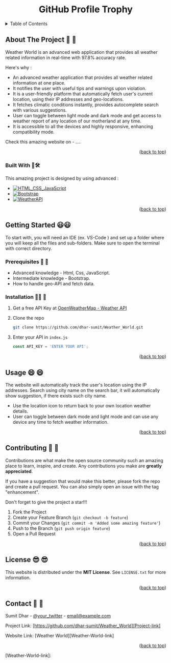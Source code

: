 <a name="readme-top"></a>


<h1 align="center">GitHub Profile Trophy</h1>


<!-- TABLE OF CONTENTS -->
<details>
  <summary>Table of Contents</summary>
  <ol>
    <li>
      <a href="#about-the-project">About The Project</a>
      <ul>
        <li><a href="#built-with">Built With</a></li>
      </ul>
    </li>
    <li>
      <a href="#getting-started">Getting Started</a>
      <ul>
        <li><a href="#prerequisites">Prerequisites</a></li>
        <li><a href="#installation">Installation</a></li>
      </ul>
    </li>
    <li><a href="#usage">Usage</a></li>
    <li><a href="#contributing">Contributing</a></li>
    <li><a href="#license">License</a></li>
    <li><a href="#contact">Contact</a></li>
  </ol>
</details>


<!-- ABOUT THE PROJECT -->
## About The Project 👋 👋

Weather World is an advanced web application that provides all weather related information in real-time with 97.8% accuracy rate.

Here's why :
* An advanced weather application that provides all weather related information at one place.
* It notifies the user with useful tips and warnings upon violation.
* It is a user-friendly platform that automatically fetch user's current location, using their IP addresses and geo-locations.
* It fetches climatic conditions instantly, provides autocomplete search with various suggestions.
* User can toggle between light mode and dark mode and get access to weather report of any location of our motherland at any time.
* It is accessible to all the devices and highly responsive, enhancing compatibility mode.

Check this amazing website on - ....

<p align="right">(<a href="#readme-top">back to top</a>)</p>


<!-- BUILT WITH -->
### Built With 👷🛠️

This amazing project is designed by using advanced :

* [![HTML_CSS_JavaScript][Html_Css_JavaScript.com]][Html_Css_JavaScript-url]
* [![Bootstrap][Bootstrap.com]][Bootstrap-url]
* [![WeatherAPI][WeatherAPI.com]][WeatherAPI-url]

<p align="right">(<a href="#readme-top">back to top</a>)</p>


<!-- GETTING STARTED -->
## Getting Started 😃😃

To start with, you will need an IDE (ex. VS-Code ) and set up a folder where you will keep all the files and sub-folders.
Make sure to open the terminal with correct directory.

### Prerequisites 🤯 🤯

* Advanced knowledge - Html, Css, JavaScript.
* Intermediate knowledge - Bootstrap.
* How to handle geo-API and fetch data.

### Installation 👨‍💻 💽

1. Get a free API Key at [OpenWeatherMap - Weather API][WeatherAPI-url]

2. Clone the repo
   ```sh
   git clone https://github.com/dhar-sumit/Weather_World.git
   ```

3. Enter your API in `index.js`
   ```js
   const API_KEY = 'ENTER YOUR API';
   ```

<p align="right">(<a href="#readme-top">back to top</a>)</p>


<!-- USAGE EXAMPLES -->
## Usage 😄 😄

The website will automatically track the user's location using the IP addresses. Search using city name on the search bar, it will automatically show suggestion, if there exists such city name.

* Use the location icon to return back to your own location weather details.
* User can toggle between dark mode and light mode and can use any device any time to fetch weather information.

<p align="right">(<a href="#readme-top">back to top</a>)</p>


<!-- CONTRIBUTING -->
## Contributing 🥳 🥳

Contributions are what make the open source community such an amazing place to learn, inspire, and create. Any contributions you make are **greatly appreciated**.

If you have a suggestion that would make this better, please fork the repo and create a pull request. You can also simply open an issue with the tag "enhancement".

Don't forget to give the project a star!!!

1. Fork the Project
2. Create your Feature Branch (`git checkout -b feature`)
3. Commit your Changes (`git commit -m 'Added some amazing feature'`)
4. Push to the Branch (`git push origin feature`)
5. Open a Pull Request

<p align="right">(<a href="#readme-top">back to top</a>)</p>


<!-- LICENSE -->
## License 😎 😎

This website is distributed under the **MIT License**. 
See `LICENSE.txt` for more information.

<p align="right">(<a href="#readme-top">back to top</a>)</p>


<!-- CONTACT -->
## Contact 🤝 🤝

Sumit Dhar - [@your_twitter](https://twitter.com/your_username) - email@example.com

Project Link: [https://github.com/dhar-sumit/Weather_World][Project-link]

Website Link: [Weather World][Weather-World-link]

<p align="right">(<a href="#readme-top">back to top</a>)</p>


<!-- MARKDOWN LINKS & IMAGES -->
[Html_Css_JavaScript.com]: https://t.ly/gKynb
[Html_Css_JavaScript-url]: https://www.w3schools.com/html
[Bootstrap.com]: https://t.ly/RSZ7E
[Bootstrap-url]: https://getbootstrap.com
[WeatherAPI.com]: https://t.ly/uywlq
[WeatherAPI-url]: https://openweathermap.org/
[Project-link]: https://github.com/dhar-sumit/Weather_World
[Weather-World-link]: 

